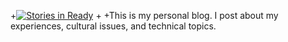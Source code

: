 +[![Stories in Ready](https://badge.waffle.io/kripple/blog.svg?label=ready&title=Ready)](http://waffle.io/kripple/blog)
+
+This is my personal blog. I post about my experiences, cultural issues, and technical topics.
